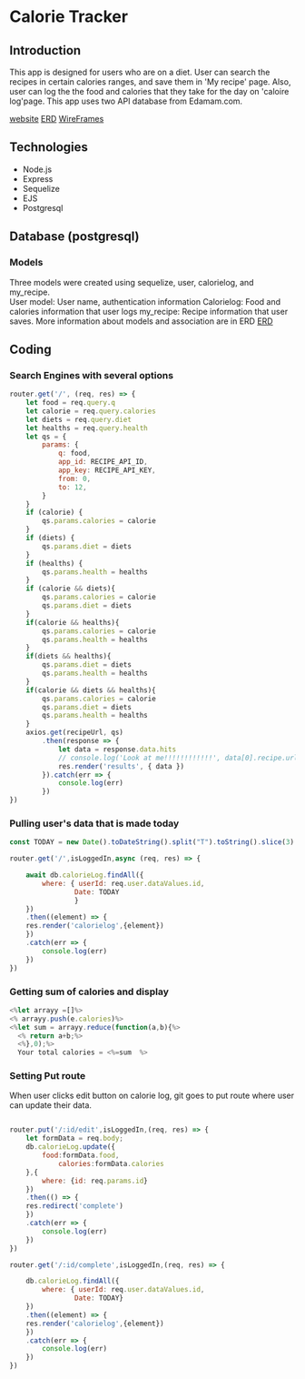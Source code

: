 # Calorie Tracker

## Introduction
This app is designed for users who are on a diet. User can search the recipes in certain calories ranges, and save them in 'My recipe' page. Also, user can log the the food and calories that they take for the day on 'caloire log'page. 
This app uses two API database from Edamam.com. 

[website](https://track-your-calories.herokuapp.com/)
[ERD](https://app.diagrams.net/?libs=general;er#Hakhuh213%2FHow-to-make-node%2Fmaster%2FUntitled%20Diagram.drawio)
[WireFrames](https://app.diagrams.net/#Hakhuh213%2FProject2Ideas%2Fmaster%2FUntitled%20Diagram.drawio)


## Technologies
- Node.js
- Express
- Sequelize
- EJS
- Postgresql


## Database (postgresql)

### Models
Three models were created using sequelize, user, calorielog, and my_recipe.  
User model: User name, authentication information
Calorielog: Food and calories information that user logs
my_recipe: Recipe information that user saves. 
More information about models and association are in ERD 
[ERD](https://app.diagrams.net/?libs=general;er#Hakhuh213%2FHow-to-make-node%2Fmaster%2FUntitled%20Diagram.drawio)


## Coding 
### Search Engines with several options 

``` javascript
router.get('/', (req, res) => {
    let food = req.query.q
    let calorie = req.query.calories
    let diets = req.query.diet
    let healths = req.query.health
    let qs = {
        params: {
            q: food,
            app_id: RECIPE_API_ID,
            app_key: RECIPE_API_KEY,
            from: 0,
            to: 12,
        }
    }
    if (calorie) {
        qs.params.calories = calorie
    }
    if (diets) {
        qs.params.diet = diets
    }
    if (healths) {
        qs.params.health = healths
    }
    if (calorie && diets){
        qs.params.calories = calorie
        qs.params.diet = diets
    }
    if(calorie && healths){
        qs.params.calories = calorie
        qs.params.health = healths
    }
    if(diets && healths){
        qs.params.diet = diets
        qs.params.health = healths
    }
    if(calorie && diets && healths){
        qs.params.calories = calorie
        qs.params.diet = diets
        qs.params.health = healths
    }
    axios.get(recipeUrl, qs)
        .then(response => {
            let data = response.data.hits
            // console.log('Look at me!!!!!!!!!!!!', data[0].recipe.url)
            res.render('results', { data })
        }).catch(err => {
            console.log(err)
        })
})
```


### Pulling user's data that is made today

``` javascript
const TODAY = new Date().toDateString().split("T").toString().slice(3)

router.get('/',isLoggedIn,async (req, res) => {

    await db.calorieLog.findAll({
        where: { userId: req.user.dataValues.id,
                Date: TODAY                    
                }
    })
    .then((element) => {
    res.render('calorielog',{element})
    })
    .catch(err => {
        console.log(err)
    })
})
```

### Getting sum of calories and display

``` javascript
<%let arrayy =[]%>
<% arrayy.push(e.calories)%> 
<%let sum = arrayy.reduce(function(a,b){%>
  <% return a+b;%>
  <%},0);%>
  Your total calories = <%=sum  %> 
  ```

### Setting Put route
When user clicks edit button on calorie log, git goes to put route where user can update their data. 

```javascript

router.put('/:id/edit',isLoggedIn,(req, res) => {
    let formData = req.body;
    db.calorieLog.update({
        food:formData.food,
            calories:formData.calories
    },{
        where: {id: req.params.id}
    })
    .then(() => {
    res.redirect('complete')
    })
    .catch(err => {
        console.log(err)
    })
})

router.get('/:id/complete',isLoggedIn,(req, res) => {

    db.calorieLog.findAll({
        where: { userId: req.user.dataValues.id,
                Date: TODAY}
    })
    .then((element) => {
    res.render('calorielog',{element})
    })
    .catch(err => {
        console.log(err)
    })
})
```












